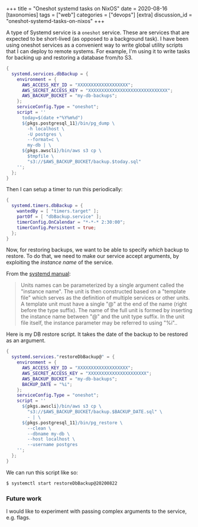+++
title = "Oneshot systemd tasks on NixOS"
date = 2020-08-16
[taxonomies]
tags = ["web"]
categories = ["devops"]
[extra]
discussion_id = "oneshot-systemd-tasks-on-nixos"
+++


A type of Systemd service is a `oneshot` service. These are services that are expected to be short-lived (as opposed to a background task). I have been using oneshot services as a convenient way to write global utility scripts that I can deploy to remote systems. For example, I'm using it to write tasks for backing up and restoring a database from/to S3.

```nix
{
  systemd.services.dbBackup = {
    environment = {
      AWS_ACCESS_KEY_ID = "XXXXXXXXXXXXXXXXXXX";
      AWS_SECRET_ACCESS_KEY = "XXXXXXXXXXXXXXXXXXXXXXXXXXXXXX";
      AWS_BACKUP_BUCKET = "my-db-backups";
    };
    serviceConfig.Type = "oneshot";
    script = ''
      today=$(date +"%Y%m%d")
      ${pkgs.postgresql_11}/bin/pg_dump \
        -h localhost \
        -U postgres \
        --format=c \
        my-db | \
      ${pkgs.awscli}/bin/aws s3 cp \
        $tmpfile \
        "s3://$AWS_BACKUP_BUCKET/backup.$today.sql"
    '';
  };
}
```

Then I can setup a timer to run this periodically:

```nix
{
  systemd.timers.dbBackup = {
    wantedBy = [ "timers.target" ];
    partOf = [ "dbBackup.service" ];
    timerConfig.OnCalendar = "*-*-* 2:30:00";
    timerConfig.Persistent = true;
  };
}
```

Now, for restoring backups, we want to be able to specify _which_ backup to restore. To do that, we need to make our service accept arguments, by exploiting the _instance name_ of the service.

From the [systemd manual](https://www.freedesktop.org/software/systemd/man/systemd.unit.html):

> Units names can be parameterized by a single argument called the "instance name". The unit is then constructed based on a "template file" which serves as the definition of multiple services or other units. A template unit must have a single "@" at the end of the name (right before the type suffix). The name of the full unit is formed by inserting the instance name between "@" and the unit type suffix. In the unit file itself, the instance parameter may be referred to using "%i"..

Here is my DB restore script. It takes the date of the backup to be restored as an argument.

```nix
{
  systemd.services."restoreDbBackup@" = {
    environment = {
      AWS_ACCESS_KEY_ID = "XXXXXXXXXXXXXXXXXXX";
      AWS_SECRET_ACCESS_KEY = "XXXXXXXXXXXXXXXXXXXXXX";
      AWS_BACKUP_BUCKET = "my-db-backups";
      BACKUP_DATE = "%i";
    };
    serviceConfig.Type = "oneshot";
    script = ''
      ${pkgs.awscli}/bin/aws s3 cp \
        "s3://$AWS_BACKUP_BUCKET/backup.$BACKUP_DATE.sql" \
        - | \
      ${pkgs.postgresql_11}/bin/pg_restore \
        --clean \
        --dbname my-db \
        --host localhost \
        --username postgres
    '';
  };
}
```

We can run this script like so:

```sh
$ systemctl start restoreDbBackup@20200822
```

### Future work

I would like to experiment with passing complex arguments to the service, e.g. flags.

